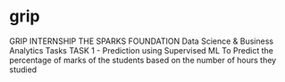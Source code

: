 # grip
GRIP INTERNSHIP
THE SPARKS FOUNDATION
Data Science & Business Analytics Tasks
TASK 1 - Prediction using Supervised ML
To Predict the percentage of marks of the students based on the number of hours they studied
